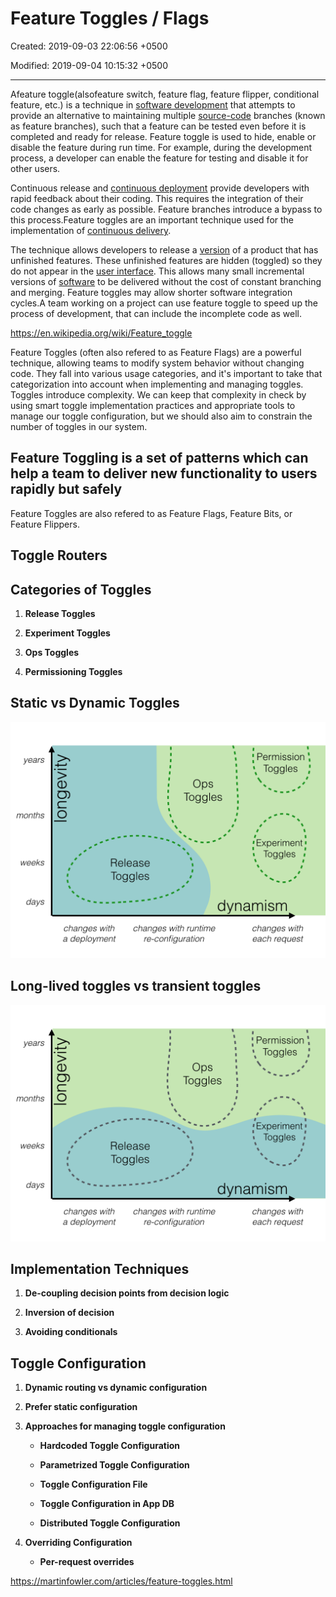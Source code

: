 # Feature Toggles / Flags

Created: 2019-09-03 22:06:56 +0500

Modified: 2019-09-04 10:15:32 +0500

---

Afeature toggle(alsofeature switch, feature flag, feature flipper, conditional feature, etc.) is a technique in [software development](https://en.wikipedia.org/wiki/Software_development) that attempts to provide an alternative to maintaining multiple [source-code](https://en.wikipedia.org/wiki/Source_code) branches (known as feature branches), such that a feature can be tested even before it is completed and ready for release. Feature toggle is used to hide, enable or disable the feature during run time. For example, during the development process, a developer can enable the feature for testing and disable it for other users.

Continuous release and [continuous deployment](https://en.wikipedia.org/wiki/Continuous_deployment) provide developers with rapid feedback about their coding. This requires the integration of their code changes as early as possible. Feature branches introduce a bypass to this process.Feature toggles are an important technique used for the implementation of [continuous delivery](https://en.wikipedia.org/wiki/Continuous_delivery).

The technique allows developers to release a [version](https://en.wikipedia.org/wiki/Software_versioning) of a product that has unfinished features. These unfinished features are hidden (toggled) so they do not appear in the [user interface](https://en.wikipedia.org/wiki/User_interface). This allows many small incremental versions of [software](https://en.wikipedia.org/wiki/Software) to be delivered without the cost of constant branching and merging. Feature toggles may allow shorter software integration cycles.A team working on a project can use feature toggle to speed up the process of development, that can include the incomplete code as well.

<https://en.wikipedia.org/wiki/Feature_toggle>

Feature Toggles (often also refered to as Feature Flags) are a powerful technique, allowing teams to modify system behavior without changing code. They fall into various usage categories, and it's important to take that categorization into account when implementing and managing toggles. Toggles introduce complexity. We can keep that complexity in check by using smart toggle implementation practices and appropriate tools to manage our toggle configuration, but we should also aim to constrain the number of toggles in our system.

## Feature Toggling is a set of patterns which can help a team to deliver new functionality to users rapidly but safely

Feature Toggles are also refered to as Feature Flags, Feature Bits, or Feature Flippers.

## Toggle Routers

## Categories of Toggles

1. **Release Toggles**

2. **Experiment Toggles**

3. **Ops Toggles**

4. **Permissioning Toggles**

## Static vs Dynamic Toggles

![years months days o ' Permission Toggles Ops Toggles ' Experiment 1 Toggles Release Toggles dynamism changes with a deployment changes with runtime re-configuration changes with each request ](../../media/DevOps-DevOps-Feature-Toggles-Flags-image1.png)

## Long-lived toggles vs transient toggles

![years months days o : Permission Toggles Ops Toggles ' Experiment , Toggles Release Toggles dynamism changes with a deployment changes with runtime re-configuration changes with each request ](../../media/DevOps-DevOps-Feature-Toggles-Flags-image2.png)

## Implementation Techniques

1. **De-coupling decision points from decision logic**

2. **Inversion of decision**

3. **Avoiding conditionals**

## Toggle Configuration

1. **Dynamic routing vs dynamic configuration**

2. **Prefer static configuration**

3. **Approaches for managing toggle configuration**

   - **Hardcoded Toggle Configuration**

   - **Parametrized Toggle Configuration**

   - **Toggle Configuration File**

   - **Toggle Configuration in App DB**

   - **Distributed Toggle Configuration**

4. **Overriding Configuration**

   - **Per-request overrides**

<https://martinfowler.com/articles/feature-toggles.html>
